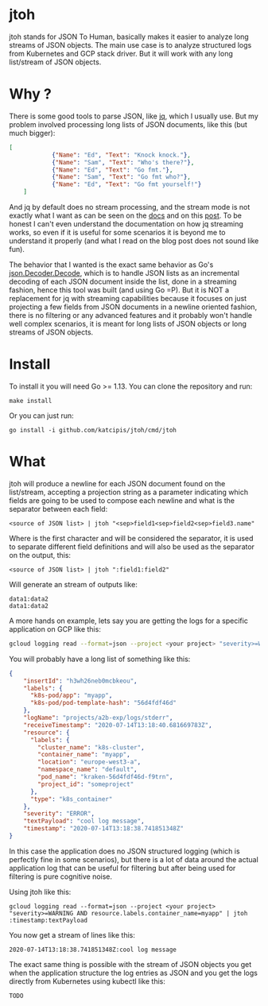 # jtoh

jtoh stands for JSON To Human, basically makes it easier to analyze long
streams of JSON objects.
The main use case is to analyze structured logs from Kubernetes and GCP
stack driver. But it will work with any long list/stream of JSON objects.

# Why ?

There is some good tools to parse JSON, like
[jq](https://stedolan.github.io/jq/manual), which I usually use.
But my problem involved processing long lists of JSON documents,
like this (but much bigger):

```json
[
            {"Name": "Ed", "Text": "Knock knock."},
            {"Name": "Sam", "Text": "Who's there?"},
            {"Name": "Ed", "Text": "Go fmt."},
            {"Name": "Sam", "Text": "Go fmt who?"},
            {"Name": "Ed", "Text": "Go fmt yourself!"}
    ]
```

And jq by default does no stream processing, and the stream mode is not
exactly what I want as can be seen on the
[docs](https://stedolan.github.io/jq/manual/#Streaming) and on this
[post](https://devblog.songkick.com/parsing-ginormous-json-files-via-streaming-be6561ea8671).
To be honest I can't even understand the documentation on how jq streaming
works, so even if it is useful for some scenarios it is beyond me to
understand it properly (and what I read on the blog post does
not sound like fun).

The behavior that I wanted is the exact same behavior as
Go's [json.Decoder.Decode](https://golang.org/pkg/encoding/json/#Decoder.Decode),
which is to handle JSON lists as an incremental decoding of each JSON document
inside the list, done in a streaming fashion, hence this tool was built
(and using Go =P). But it is NOT a replacement for jq with streaming
capabilities because it focuses on just projecting a few fields from JSON
documents in a newline oriented fashion, there is no filtering or any advanced
features and it probably won't handle well complex scenarios, it is meant
for long lists of JSON objects or long streams of JSON objects.

# Install

To install it you will need Go >= 1.13. You can clone the repository and run:

```
make install
```

Or you can just run:

```
go install -i github.com/katcipis/jtoh/cmd/jtoh
```

# What
 
jtoh will produce a newline for each JSON document found on the list/stream,
accepting a projection string as a parameter indicating which fields are going
to be used to compose each newline and what is the separator between each field:
 
```
<source of JSON list> | jtoh "<sep>field1<sep>field2<sep>field3.name"
```

Where **<sep>** is the first character and will be considered the separator,
it is used to separate different field definitions and will also be used
as the separator on the output, this:

```
<source of JSON list> | jtoh ":field1:field2"
```

Will generate an stream of outputs like:

```
data1:data2
data1:data2
```

A more hands on example, lets say you are getting the logs for a specific
application on GCP like this:

```sh
gcloud logging read --format=json --project <your project> "severity>=WARNING AND resource.labels.container_name=myapp"
```

You will probably have a long list of something like this:

```json
{
    "insertId": "h3wh26neb0mcbkeou",
    "labels": {
      "k8s-pod/app": "myapp",
      "k8s-pod/pod-template-hash": "56d4fdf46d"
    },
    "logName": "projects/a2b-exp/logs/stderr",
    "receiveTimestamp": "2020-07-14T13:18:40.681669783Z",
    "resource": {
      "labels": {
        "cluster_name": "k8s-cluster",
        "container_name": "myapp",
        "location": "europe-west3-a",
        "namespace_name": "default",
        "pod_name": "kraken-56d4fdf46d-f9trn",
        "project_id": "someproject"
      },
      "type": "k8s_container"
    },
    "severity": "ERROR",
    "textPayload": "cool log message",
    "timestamp": "2020-07-14T13:18:38.741851348Z"
}
```

In this case the application does no JSON structured logging
(which is perfectly fine in some scenarios),
but there is a lot of data around the
actual application log that can be useful for filtering but after
being used for filtering is pure cognitive noise.

Using jtoh like this:

```
gcloud logging read --format=json --project <your project> "severity>=WARNING AND resource.labels.container_name=myapp" | jtoh :timestamp:textPayload
```

You now get a stream of lines like this: 

```
2020-07-14T13:18:38.741851348Z:cool log message
```

The exact same thing is possible with the stream of JSON objects you
get when the application structure the log entries as JSON and you get the
logs directly from Kubernetes using kubectl like this:

```
TODO
```
